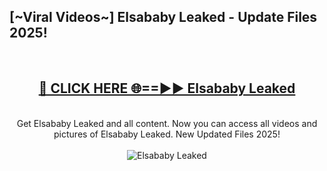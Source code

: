 <h2>[~Viral Videos~] Elsababy Leaked - Update Files 2025!</h2>
<br>
<div align="center">
<h2><a href="https://betterlinks.top/A2PfLJ" rel="nofollow">🔴 CLICK HERE 🌐==►► Elsababy Leaked</a></h2>
<br>
Get Elsababy Leaked and all content. Now you can access all videos and pictures of Elsababy Leaked. New Updated Files 2025!
<br>
<br>
<a href="https://betterlinks.top/A2PfLJ" rel="nofollow" data-target="animated-image.originalLink"><img src="https://i.ibb.co.com/WyWwxjT/player-gif2.gif" alt="Elsababy Leaked" style="max-width: 100%; display: inline-block;" data-target="animated-image.originalImage"></a>
</div>
<br>
